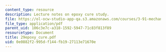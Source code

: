 ```yaml
---
content_type: resource
description: Lecture notes on epoxy cure study.
file: https://ol-ocw-studio-app-qa.s3.amazonaws.com/courses/3-91-mechanical-behavior-of-plastics-spring-2007/0e0882f2995df144fb1927113e71670e_29epoxy_cure.pdf
file_type: application/pdf
parent_uid: 106c3e7c-a318-1592-5947-71c83f813f89
resourcetype: Document
title: 29epoxy_cure.pdf
uid: 0e0882f2-995d-f144-fb19-27113e71670e
---
```

